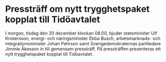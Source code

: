 # Pressträff om nytt trygghetspaket kopplat till Tidöavtalet

I morgon, tisdag den 20 december klockan 08.00, bjuder statsminister Ulf Kristersson, energi- och näringsminister Ebba Busch, arbetsmarknads- och integrationsminister Johan Pehrson samt Sverigedemokraternas partiledare Jimmie Åkesson in till gemensam pressträff. På pressträffen presenteras ett nytt trygghetspaket kopplat till Tidöavtalet.

